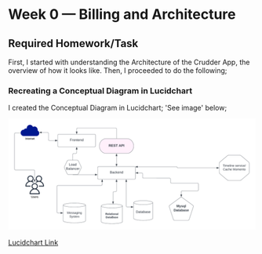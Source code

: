 # Week 0 — Billing and Architecture

## Required Homework/Task

First, I started with understanding the Architecture of the Crudder App, the overview of how it looks like. Then, I proceeded to do the following;

### Recreating a Conceptual Diagram in Lucidchart

I created the Conceptual Diagram in Lucidchart; 'See image' below;

!['Conceptual Diagram'](assets/Week%200-Crudder%20Conceptual%20Diagram%20(1).png)

[Lucidchart Link](https://lucid.app/lucidchart/867951fc-95ff-491b-aab2-1b22c2b3c19d/edit?viewport_loc=-786%2C-316%2C2549%2C1192%2C0_0&invitationId=inv_faba2d84-4884-4b9c-84cd-034e792fa34f)

